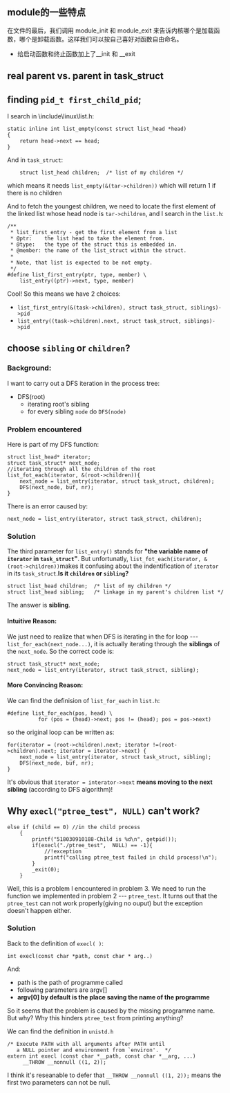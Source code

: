 ## module的一些特点
在文件的最后，我们调用 module_init 和 module_exit 来告诉内核哪个是加载函数，哪个是卸载函数。这样我们可以按自己喜好对函数自由命名。


+ 给启动函数和终止函数加上了__init 和 __exit

## real parent vs. parent in task_struct

## finding `pid_t first_child_pid`;
I search in \include\linux\list.h:
```
static inline int list_empty(const struct list_head *head)
{
	return head->next == head;
}
```
And in `task_struct`:
```
	struct list_head children;	/* list of my children */
```
which means it needs `list_empty(&(tar->children))` which will return 1 if there is no children

And to fetch the youngest children, we need to locate the first element of the linked list whose head node is `tar->children`, and I search in the `list.h`:
```
/**
 * list_first_entry - get the first element from a list
 * @ptr:	the list head to take the element from.
 * @type:	the type of the struct this is embedded in.
 * @member:	the name of the list_struct within the struct.
 *
 * Note, that list is expected to be not empty.
 */
#define list_first_entry(ptr, type, member) \
	list_entry((ptr)->next, type, member)
```
Cool!  So this means we have 2 choices:
+ `list_first_entry(&(task->children), struct task_struct, siblings)->pid`
+ `list_entry((task->children).next, struct task_struct, siblings)->pid`

## choose `sibling` or `children`?
### Background:
I want to carry out a DFS iteration in the process tree:
+ DFS(root)
  + iterating root's sibling
  + for every sibling `node` do `DFS(node)`
### Problem encountered
Here is part of my DFS function:
```
struct list_head* iterator;
struct task_struct* next_node; 
//iterating through all the children of the root
list_fot_each(iterator, &(root->children)){
    next_node = list_entry(iterator, struct task_struct, children);
    DFS(next_node, buf, nr);
}
```
There is an error caused by:
```
next_node = list_entry(iterator, struct task_struct, children);
```
### Solution
The third parameter for `list_entry()` stands for **"the variable name of `iterator` in `task_struct`"**. But unfortunatly, `list_fot_each(iterator, &(root->children))`makes it confusing about the indentification of `iterator` in its `task_struct`.**Is it `children` or `sibling`?**
```
struct list_head children;	/* list of my children */
struct list_head sibling;	/* linkage in my parent's children list */
```
The answer is **sibling**.
#### Intuitive Reason:
We just need to realize that when DFS is iterating in the for loop --- `list_for_each(next_node...)`, it is actually iterating through the **siblings** of the `next_node`. So the correct code is:
```
struct task_struct* next_node; 
next_node = list_entry(iterator, struct task_struct, sibling);
```
#### More Convincing Reason:
We can find the definision of `list_for_each` in `list.h`:
```
#define list_for_each(pos, head) \
	      for (pos = (head)->next; pos != (head); pos = pos->next)
```
so the original loop can be written as:
```
for(iterator = (root->children).next; iterator !=(root->children).next; iterator = iterator->next) {
    next_node = list_entry(iterator, struct task_struct, sibling);
    DFS(next_node, buf, nr);
}
```
It's obvious that `iterator = interator->next` **means moving to the next sibling** (according to DFS algorithm)!
## Why `execl("ptree_test", NULL)` can't work?
```
else if (child == 0) //in the child process
	{
		printf("518030910188-Child is %d\n", getpid());
		if(execl("./ptree_test",  NULL) == -1){
            //!exception
            printf("calling ptree_test failed in child process!\n");
        }
		_exit(0);
	}
```
Well, this is a problem I encountered in problem 3. We need to run the function we implemented in problem 2 --- `ptree_test`. It turns out that the `ptree_test` can not work properly(giving no ouput) but the exception doesn't happen either.
### Solution
Back to the definition of `execl( )`:
```
int execl(const char *path, const char * arg..)
````
And:
+ path is the path of programme called
+ following parameters are argv[]
+ **argv[0] by default is the place saving the name of the programme**
 
So it seems that the problem is caused by the missing programme name.
But why? Why this hinders `ptree_test` from printing anything?

We can find the definition in `unistd.h`
```
/* Execute PATH with all arguments after PATH until
   a NULL pointer and environment from `environ'.  */
extern int execl (const char *__path, const char *__arg, ...)
     __THROW __nonnull ((1, 2));
```
I think it's reseanable to defer that `__THROW __nonnull ((1, 2));` means the first two parameters can not be null.